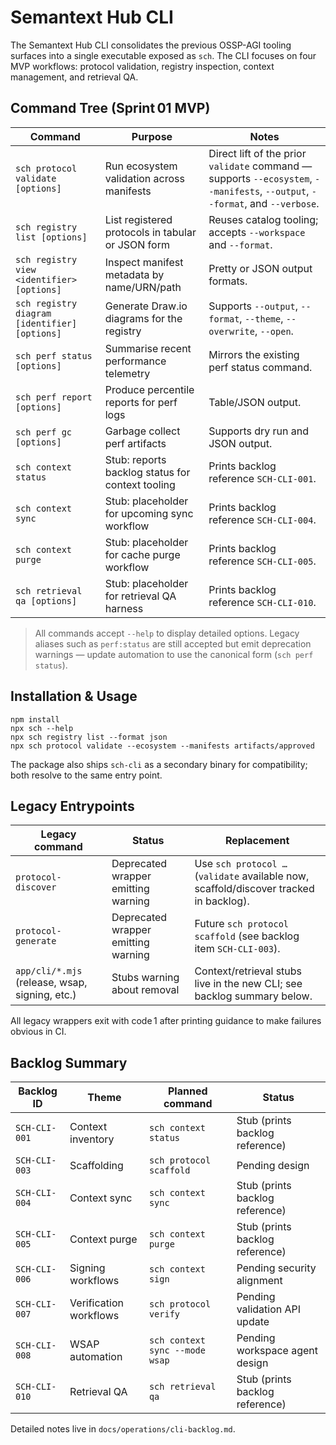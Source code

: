 # Semantext Hub CLI

The Semantext Hub CLI consolidates the previous OSSP-AGI tooling surfaces into a single executable exposed as `sch`. The CLI focuses on four MVP workflows: protocol validation, registry inspection, context management, and retrieval QA.

## Command Tree (Sprint 01 MVP)

| Command | Purpose | Notes |
| --- | --- | --- |
| `sch protocol validate [options]` | Run ecosystem validation across manifests | Direct lift of the prior `validate` command — supports `--ecosystem`, `--manifests`, `--output`, `--format`, and `--verbose`. |
| `sch registry list [options]` | List registered protocols in tabular or JSON form | Reuses catalog tooling; accepts `--workspace` and `--format`. |
| `sch registry view <identifier> [options]` | Inspect manifest metadata by name/URN/path | Pretty or JSON output formats. |
| `sch registry diagram [identifier] [options]` | Generate Draw.io diagrams for the registry | Supports `--output`, `--format`, `--theme`, `--overwrite`, `--open`. |
| `sch perf status [options]` | Summarise recent performance telemetry | Mirrors the existing perf status command. |
| `sch perf report [options]` | Produce percentile reports for perf logs | Table/JSON output. |
| `sch perf gc [options]` | Garbage collect perf artifacts | Supports dry run and JSON output. |
| `sch context status` | Stub: reports backlog status for context tooling | Prints backlog reference `SCH-CLI-001`. |
| `sch context sync` | Stub: placeholder for upcoming sync workflow | Prints backlog reference `SCH-CLI-004`. |
| `sch context purge` | Stub: placeholder for cache purge workflow | Prints backlog reference `SCH-CLI-005`. |
| `sch retrieval qa [options]` | Stub: placeholder for retrieval QA harness | Prints backlog reference `SCH-CLI-010`. |

> All commands accept `--help` to display detailed options. Legacy aliases such as `perf:status` are still accepted but emit deprecation warnings — update automation to use the canonical form (`sch perf status`).

## Installation & Usage

```
npm install
npx sch --help
npx sch registry list --format json
npx sch protocol validate --ecosystem --manifests artifacts/approved
```

The package also ships `sch-cli` as a secondary binary for compatibility; both resolve to the same entry point.

## Legacy Entrypoints

| Legacy command | Status | Replacement |
| --- | --- | --- |
| `protocol-discover` | Deprecated wrapper emitting warning | Use `sch protocol …` (`validate` available now, scaffold/discover tracked in backlog). |
| `protocol-generate` | Deprecated wrapper emitting warning | Future `sch protocol scaffold` (see backlog item `SCH-CLI-003`). |
| `app/cli/*.mjs` (release, wsap, signing, etc.) | Stubs warning about removal | Context/retrieval stubs live in the new CLI; see backlog summary below. |

All legacy wrappers exit with code 1 after printing guidance to make failures obvious in CI.

## Backlog Summary

| Backlog ID | Theme | Planned command | Status |
| --- | --- | --- | --- |
| `SCH-CLI-001` | Context inventory | `sch context status` | Stub (prints backlog reference) |
| `SCH-CLI-003` | Scaffolding | `sch protocol scaffold` | Pending design |
| `SCH-CLI-004` | Context sync | `sch context sync` | Stub (prints backlog reference) |
| `SCH-CLI-005` | Context purge | `sch context purge` | Stub (prints backlog reference) |
| `SCH-CLI-006` | Signing workflows | `sch context sign` | Pending security alignment |
| `SCH-CLI-007` | Verification workflows | `sch protocol verify` | Pending validation API update |
| `SCH-CLI-008` | WSAP automation | `sch context sync --mode wsap` | Pending workspace agent design |
| `SCH-CLI-010` | Retrieval QA | `sch retrieval qa` | Stub (prints backlog reference) |

Detailed notes live in `docs/operations/cli-backlog.md`.

